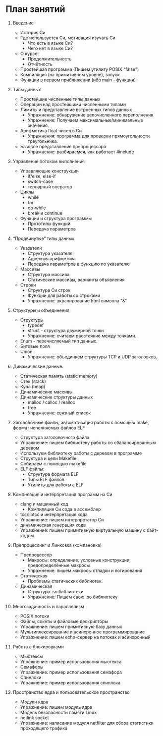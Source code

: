 # План занятий

1. Введение
   - История Си
   - Где используется Си, мотивация изучать Си
     - Что есть в языке Си?
     - Чего нет в языке Си?
   - О курсе:
     * Продолжительность
     * Отчётность
   - Простейшая программа (Пишем утилиту POSIX "false")
   - Компиляция (на примитивном уровне), запуск
   - Функции в первом приближении (ибо main - функция)

1. Типы данных
   - Простейшие численные типы данных
   - Операции над простейшими численными типами
   - Лимиты и представление встроенных типов данных
     - Упражнение: обнаружение целочисленного переполнения.
     - Упражнение: Получаем максимальные/минимальные значения.
   - Арифметика float чисел в Си
     - Упражнения: программа для проверки прямоугольности треугольника.
   - Базовое представление препроцессора
     - Упражнение: разбираемся, как работает #include

1. Управление потоком выполнения
   - Управляющие конструкции
     - if/else, else-if
     - switch-case
     - тернарный оператор
   - Циклы
     - while
     - for
     - do-while
     - break и continue
   - Функции и структура программы
     - Прототипы функций
     - Передача параметров

1. “Продвинутые” типы данных
   - Указатели
     - Структура указателя
     - Адресная арифметика
     - Передача параметров в функцию по указателю
   - Массивы
     - Структура массива
     - Статические массивы, варианты объявления
   - Строки
     - Структура Си строк
     - Функции для работы со строками
     - Упражнение: экранирование html символа "&"

1. Структуры и объединения
   - Структуры
     - typedef
     - struct - структура двумерной точки
     - Упражнение: считаем расстояние между точками.
   - Enum - перечисляемый тип данных.
   - Битовые поля
   - Union
     - Упражнение: объединяем структуры TCP и UDP заголовков.

1. Динамические данные:
   - Статическая память (static memory)
   - Стек (stack)
   - Куча (heap)
   - Динамические массивы
   - Динамические структуры данных
     - malloc / calloc / realloc
     - free
     - Упражнение: связный список

1. Заголовочные файлы, автоматизация работы с помощью make, формат исполняемых файлов ELF
   - Структура заголовочного файла
   - Упражнение: пишем библиотеку работы со сбалансированным деревом
   - Используем библиотеку работы с деревом в программе
   - Структура и цели Makefile
   - Собираем с помощью makefile
   - ELF файлы:
     - Структура формата ELF
     - Типы ELF файлов
     - Утилиты для работы с ELF

1. Компиляция и интерпретация программ на Си
   - clang и машинный код
     - Компиляция Си сода в ассемблер
   - tcc/libtcc и интерпретация кода
   - Упражнение: пишем интерпретатор Си
   - динамическая генерация кода
   - Упражнение: пишем примитивную виртуальную машину с байт-кодом

1. Препроцессинг и Линковка (компановка)
   - Препроцессор
     - Макросы: определение, условные конструкции, предопределённые макросы
     - Упражнение: пишем макросы отладки и логирования
   - Статическая
     - Проблемы статических библиотек.
   - Динамическая
     - Структура .so библиотеки
     - Упражнение: Пишем свою .so библиотеку

1. Многозадачность и параллелизм
   - POSIX потоки
   - Файлы, сокеты и файловые дескрипторы
   - Упражнение: пишем примитивную базу данных
   - Мультиплексирование и асинхронное программирование
   - Упражнение: пишем echo-сервер на потоках и асинхронный

1. Работа с блокировками
   - Мьютексы
   - Упражнение: пример использования мьютекса
   - Семафоры
   - Упражнение: пример использования семафора
   - Спинлоки
   - Упражнение: пример использования спинлока

1. Пространство ядра и пользовательское пространство
   - Модули ядра
   - Упражнение: пишем модуль ядра
   - Модель безопасности памяти Linux
   - netlink socket
   - Упражнение: написание модуля netfilter для сбора статистики проходящего трафика
